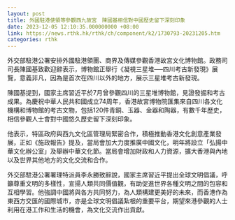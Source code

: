 ```yaml
---
layout: post
title: 外國駐港使領等參觀西九故宮　陳國基相信對中國歷史留下深刻印象
date: 2023-12-05 12:10:35.000000000 +08:00
link: https://news.rthk.hk/rthk/ch/component/k2/1730793-20231205.htm
categories: rthk
---
```


外交部駐港公署安排外國駐港領團、商界及傳媒參觀香港故宮文化博物館。政務司司長陳國基致歡迎辭表示，博物館正舉行《凝視三星堆──四川考古新發現》展覽，意義非凡，因為是首次在四川以外的地方，展示三星堆考古新發現。

陳國基提到，國家主席習近平於7月曾參觀四川的三星堆博物館，見證發掘和考古成果。為慶祝中華人民共和國成立74周年，香港故宮博物院匯集來自四川各文化機構和博物館的考古文物，包括120件青銅、玉器、金器和陶器，有數千年歷史，相信參觀人士會對中國悠久歷史留下深刻印象。

他表示，特區政府與西九文化區管理局緊密合作，積極推動香港文化創意產業發展，正如《施政報告》提及，當局會加大力度推廣中國文化，明年將設立「弘揚中華文化辦公室」及舉辦中華文化節。當局會增加財政和人力資源，擴大香港與內地以及世界其他地方的文化交流和合作。　

外交部駐港公署署理特派員李永勝致辭說，國家主席習近平提出全球文明倡議，呼籲尊重文明的多樣性，宣揚人類共同價值觀，有助促進世界各種文明之間的包容和互相學習。他強調中國將與各方共同努力，為人類構建更美好的未來，而香港作為東西方交匯的國際城市，亦是全球文明倡議紮根的重要平台，期望來港參觀的人士利用在港工作和生活的機會，為文化交流作出貢獻。
